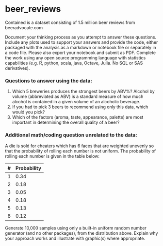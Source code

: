 # beer_reviews
Contained is a dataset consisting of 1.5 million beer reviews from beeradvocate.com

Document your thinking process as you attempt to answer these questions. Include any plots used to support your answers and provide the code, either packaged with the analysis as a markdown or notebook file or separately in a code file.  Please also export your notebook and submit as PDF. Complete the work using any open source programming language with statistics capabilities (e.g. R, python, scala, java, Octave, Julia. No SQL or SAS derivatives).


### Questions to answer using the data:

1. Which 5 breweries produces the strongest beers by ABV%? Alcohol by volume (abbreviated as ABV) is a standard measure of how much alcohol is contained in a given volume of an alcoholic beverage.
2. If you had to pick 3 beers to recommend using only this data, which would you pick?
3. Which of the factors (aroma, taste, appearance, palette) are most important in determining the overall quality of a beer?

### Additional math/coding question unrelated to the data:

A die is sold for cheaters which has 6 faces that are weighted unevenly so that the probability of rolling each number is not uniform. The probability of rolling each number is given in the table below:

| #   | Probability |
| --- | ----------- |
|  1  |     0.34    |
|  2  |     0.18    |
|  3  |     0.05    |
|  4  |     0.18    |
|  5  |     0.13    |
|  6  |     0.12    |

Generate 10,000 samples using only a built-in uniform random number generator (and no other packages), from the distribution above. Explain why your approach works and illustrate with graphic(s) where appropriate.
